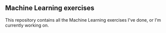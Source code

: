 ## Machine Learning exercises

This repository contains all the Machine Learning exercises I've done, or I'm currently working on.
